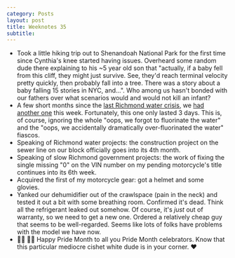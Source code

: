 ```yaml
---
category: Posts
layout: post
title: Weeknotes 35
subtitle:
---
```

- Took a little hiking trip out to Shenandoah National Park for the first time
  since Cynthia's knee started having issues. Overheard some random dude there
  explaining to his ~5 year old son that "actually, if a baby fell from this
  cliff, they might just survive. See, they'd reach terminal velocity pretty
  quickly, then probably fall into a tree. There was a story about a baby
  falling 15 stories in NYC, and...". Who among us hasn't bonded with our
  fathers over what scenarios would and would not kill an infant?
- A few short months since the [last Richmond water
  crisis](https://en.wikipedia.org/wiki/January_2025_Richmond_water_crisis), we
  [had another
  one](https://www.rva.gov/press-releases-and-announcements/news/city-richmond-issues-boil-water-advisory-customers-some-city)
  this week. Fortunately, this one only lasted 3 days. This is, of course, ignoring the whole "oops, we forgot to
  fluorinate the water" and the "oops, we accidentally dramatically over-fluorinated the
  water" fiascos.
- Speaking of Richmond water projects: the construction project on the sewer
  line on our block officially goes into its 4th month.
- Speaking of slow Richmond government projects: the work of fixing the single
  missing "0" on the VIN number on my pending motorcycle's title continues into
  its 6th week.
- Acquired the first of my motorcycle gear: got a helmet and some glovies.
- Yanked our dehumidifier out of the crawlspace (pain in the neck) and tested
  it out a bit with some breathing room. Confirmed it's dead. Think all the
  refrigerant leaked out somehow. Of course, it's *just* out of warranty, so
  we need to get a new one. Ordered a relatively cheap guy that seems to be
  well-regarded. Seems like lots of folks have problems with the model we have
  now.
- 🏳️‍🌈 🏳️‍⚧️ Happy Pride Month to all you Pride Month celebrators. Know that this
  particular mediocre cishet white dude is in your corner. ❤️
